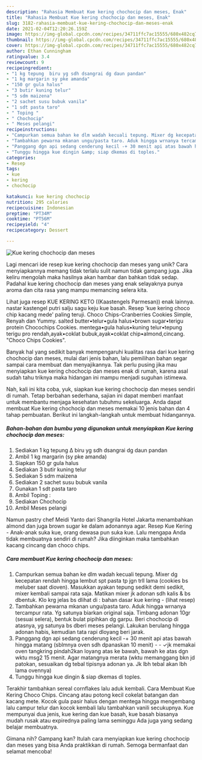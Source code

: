 ```yaml
---
description: "Rahasia Membuat Kue kering chochocip dan meses, Enak"
title: "Rahasia Membuat Kue kering chochocip dan meses, Enak"
slug: 3182-rahasia-membuat-kue-kering-chochocip-dan-meses-enak
date: 2021-02-04T12:20:26.159Z
image: https://img-global.cpcdn.com/recipes/34711ffc7ac15555/680x482cq70/kue-kering-chochocip-dan-meses-foto-resep-utama.jpg
thumbnail: https://img-global.cpcdn.com/recipes/34711ffc7ac15555/680x482cq70/kue-kering-chochocip-dan-meses-foto-resep-utama.jpg
cover: https://img-global.cpcdn.com/recipes/34711ffc7ac15555/680x482cq70/kue-kering-chochocip-dan-meses-foto-resep-utama.jpg
author: Ethan Cunningham
ratingvalue: 3.4
reviewcount: 9
recipeingredient:
- "1 kg tepung  biru yg sdh dsangrai dg daun pandan"
- "1 kg margarin sy pke amanda"
- "150 gr gula halus"
- "3 butir kuning telur"
- "5 sdm maizena"
- "2 sachet susu bubuk vanila"
- "1 sdt pasta taro"
- " Toping "
- " Chochocip"
- " Meses pelangi"
recipeinstructions:
- "Campurkan semua bahan ke dlm wadah kecuali tepung. Mixer dg kecepatan rendah hingga lembut spt pasta tp jgn trll lama (cookies bs meluber saat dioven). Masukkan ayakan tepung sedikit demi sedikit, mixer kembali sampai rata saja. Matikan mixer jk adonan sdh kalis &amp; bs dbentuk. Klo krg jelas bs dlihat di : bahan dasar kue kering           (lihat resep)"
- "Tambahkan pewarna mkanan ungu/pasta taro. Aduk hingga wrnanya tercampur rata. Yg satunya biarkan original saja. Timbang adonan 10gr (sesuai selera), bentuk bulat pipihkan dg garpu. Beri chochocip di atasnya, yg satunya bs dberi meses pelangi. Lakukan berulang hingga adonan habis, kemudian tata rapi dloyang beri jarak."
- "Panggang dgn api sedang cenderung kecil -+ 30 menit api atas bawah hingga matang (sblmnya oven sdh dpanaskan 10 menit)  ✓jk memakai oven tangkring pindah2kan loyang atas ke bawah, bawah ke atas dgn wktu msg2 15 menit. Agar matangnya merata (wktu memanggang bkn jd patokan, sesuaikan dg tebal tipisnya adonan ya. Jk lbh tebal akan lbh lama ovennya)"
- "Tunggu hingga kue dingin &amp; siap dkemas di toples."
categories:
- Resep
tags:
- kue
- kering
- chochocip

katakunci: kue kering chochocip 
nutrition: 295 calories
recipecuisine: Indonesian
preptime: "PT34M"
cooktime: "PT56M"
recipeyield: "4"
recipecategory: Dessert

---
```



![Kue kering chochocip dan meses](https://img-global.cpcdn.com/recipes/34711ffc7ac15555/680x482cq70/kue-kering-chochocip-dan-meses-foto-resep-utama.jpg)

Lagi mencari ide resep kue kering chochocip dan meses yang unik? Cara menyiapkannya memang tidak terlalu sulit namun tidak gampang juga. Jika keliru mengolah maka hasilnya akan hambar dan bahkan tidak sedap. Padahal kue kering chochocip dan meses yang enak selayaknya punya aroma dan cita rasa yang mampu memancing selera kita.

Lihat juga resep KUE KERING KETO ((Kaastengels Parmesan)) enak lainnya. nastar kastengel putri salju sagu keju kue basah. Resep &#39;kue kering choco chip kacang mede&#39; paling teruji. Choco Chips-Cranberries Cookies Simple, Renyah dan Yummy. salted butter•telur•gula halus•brown sugar•terigu protein Chocochips Cookies. mentega•gula halus•kuning telur•tepung terigu pro rendah,ayak•coklat bubuk,ayak•coklat chip•almond,cincang. &#34;Choco Chips Cookies&#34;.

Banyak hal yang sedikit banyak mempengaruhi kualitas rasa dari kue kering chochocip dan meses, mulai dari jenis bahan, lalu pemilihan bahan segar sampai cara membuat dan menyajikannya. Tak perlu pusing jika mau menyiapkan kue kering chochocip dan meses enak di rumah, karena asal sudah tahu triknya maka hidangan ini mampu menjadi suguhan istimewa.


Nah, kali ini kita coba, yuk, siapkan kue kering chochocip dan meses sendiri di rumah. Tetap berbahan sederhana, sajian ini dapat memberi manfaat untuk membantu menjaga kesehatan tubuhmu sekeluarga. Anda dapat membuat Kue kering chochocip dan meses memakai 10 jenis bahan dan 4 tahap pembuatan. Berikut ini langkah-langkah untuk membuat hidangannya.

<!--inarticleads1-->

##### Bahan-bahan dan bumbu yang digunakan untuk menyiapkan Kue kering chochocip dan meses:

1. Sediakan 1 kg tepung ∆ biru yg sdh dsangrai dg daun pandan
1. Ambil 1 kg margarin (sy pke amanda)
1. Siapkan 150 gr gula halus
1. Sediakan 3 butir kuning telur
1. Sediakan 5 sdm maizena
1. Sediakan 2 sachet susu bubuk vanila
1. Gunakan 1 sdt pasta taro
1. Ambil  Toping :
1. Sediakan  Chochocip
1. Ambil  Meses pelangi


Namun pastry chef Meidi Yanto dari Shangrila Hotel Jakarta menambahkan almond dan juga brown sugar ke dalam adonannya agar. Resep Kue Kering - Anak-anak suka kue, orang dewasa pun suka kue. Lalu mengapa Anda tidak membuatnya sendiri di rumah? Jika diinginkan maka tambahkan kacang cincang dan choco chips. 

<!--inarticleads2-->

##### Cara membuat Kue kering chochocip dan meses:

1. Campurkan semua bahan ke dlm wadah kecuali tepung. Mixer dg kecepatan rendah hingga lembut spt pasta tp jgn trll lama (cookies bs meluber saat dioven). Masukkan ayakan tepung sedikit demi sedikit, mixer kembali sampai rata saja. Matikan mixer jk adonan sdh kalis &amp; bs dbentuk. Klo krg jelas bs dlihat di : bahan dasar kue kering -           (lihat resep)
1. Tambahkan pewarna mkanan ungu/pasta taro. Aduk hingga wrnanya tercampur rata. Yg satunya biarkan original saja. Timbang adonan 10gr (sesuai selera), bentuk bulat pipihkan dg garpu. Beri chochocip di atasnya, yg satunya bs dberi meses pelangi. Lakukan berulang hingga adonan habis, kemudian tata rapi dloyang beri jarak.
1. Panggang dgn api sedang cenderung kecil -+ 30 menit api atas bawah hingga matang (sblmnya oven sdh dpanaskan 10 menit) -  - ✓jk memakai oven tangkring pindah2kan loyang atas ke bawah, bawah ke atas dgn wktu msg2 15 menit. Agar matangnya merata (wktu memanggang bkn jd patokan, sesuaikan dg tebal tipisnya adonan ya. Jk lbh tebal akan lbh lama ovennya)
1. Tunggu hingga kue dingin &amp; siap dkemas di toples.


Terakhir tambahkan sereal cornflakes lalu aduk kembali. Cara Membuat Kue Kering Choco Chips. Cincang atau potong kecil cokelat batangan dan kacang mete. Kocok gula pasir halus dengan mentega hingga mengembang lalu campur telur dan kocok kembali lalu tambahkan vanili secukupnya. Kue mempunyai dua jenis, kue kering dan kue basah, kue basah biasanya mudah rusak atau expirednya paling lama seminggu Ada juga yang sedang belajar membuatnya. 

Gimana nih? Gampang kan? Itulah cara menyiapkan kue kering chochocip dan meses yang bisa Anda praktikkan di rumah. Semoga bermanfaat dan selamat mencoba!
